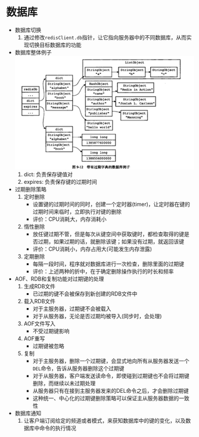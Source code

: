 # 数据库

- 数据库切换
    1. 通过修改`redisClient.db`指针，让它指向服务器中的不同数据库，从而实现切换目标数据库的功能
- 数据库整体例子
    ![xx](https://raw.githubusercontent.com/erenming/reading-books/master/implement-of-redis/images/WX20190513-224918@2x.png)
    1. dict: 负责保存键值对
    2. expires: 负责保存键的过期时间
- 过期删除策略
    1. 定时删除
        - 设置键的过期时间的同时，创建一个定时器(timer)，让定时器在键的过期时间来临时，立即执行对键的删除
        - 评价：CPU消耗大，内存消耗小
    2. 惰性删除
        - 放任键过期不管，但是每次从键空间中获取键时，都检查取得的键是否过期，如果过期的话，就删除该键；如果没有过期，就返回该键
        - 评价：CPU消耗小，内存占用大(可能发生内存泄露)
    3. 定期删除
        - 每隔一段时间，程序就对数据库进行一次检查，删除里面的过期键
        - 评价：上述两种的折中，在于确定删除操作执行的时长和频率
- AOF、RDB和复制功能对过期键的处理
    1. 生成RDB文件
        - 已过期的键不会被保存到新创建的RDB文件中
    2. 载入RDB文件
        - 对于主服务器，过期键不会被载入
        - 对于从服务器，无论是否过期均被导入(同步时，会处理)
    3. AOF文件写入
        - 不受过期键影响
    4. AOF重写
        - 过期键被忽略
    5. 复制
        - 对于主服务器，删除一个过期键，会显式地向所有从服务器发送一个`DEL`命令，告诉从服务器删除这个过期键
        - 对于从服务器，客户端发送读命令，即使碰到过期键也不会将过期键删除，而继续以未过期处理
        - 从服务器只有在接到主服务器发来的DEL命令之后，才会删除过期键
        - 这种统一、中心化的过期键删除策略可以保证主从服务器数据的一致性
- 数据库通知
    1. 让客户端订阅给定的频道或者模式，来获知数据库中的键的变化，以及数据库中命令的执行情况

